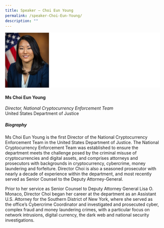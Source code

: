 ```yaml
---
title: Speaker – Choi Eun Young
permalink: /speaker-Choi-Eun-Young/
description: ""
---
```

![](/images/Speakers/Choi%20Eun%20Young.jpg)

#### **Ms Choi Eun Young**

*Director, National Cryptocurrency Enforcement Team*  
United States Department of Justice

##### **Biography**
Ms Choi Eun Young is the first Director of the National Cryptocurrency Enforcement Team in the United States Department of Justice. The National Cryptocurrency Enforcement Team was established to ensure the department meets the challenge posed by the criminal misuse of cryptocurrencies and digital assets, and comprises attorneys and prosecutors with backgrounds in cryptocurrency, cybercrime, money laundering and forfeiture. Director Choi is also a seasoned prosecutor with nearly a decade of experience within the department, and most recently served as Senior Counsel to the Deputy Attorney-General. 

Prior to her service as Senior Counsel to Deputy Attorney General Lisa O. Monaco, Director Choi began her career at the department as an Assistant U.S. Attorney for the Southern District of New York, where she served as the office’s Cybercrime Coordinator and investigated and prosecuted cyber, complex fraud and money laundering crimes, with a particular focus on network intrusions, digital currency, the dark web and national security investigations. 

